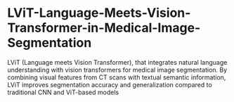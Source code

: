 # LViT-Language-Meets-Vision-Transformer-in-Medical-Image-Segmentation
LViT (Language meets Vision Transformer), that integrates natural language understanding with vision transformers for medical image segmentation. By combining visual features from CT scans with textual semantic information, LViT improves segmentation accuracy and generalization compared to traditional CNN and ViT-based models
